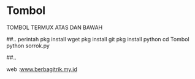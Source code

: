 # Tombol
TOMBOL TERMUX ATAS DAN BAWAH

##..
perintah
pkg install wget
pkg install git
pkg install python
cd Tombol
python sorrok.py

##..

web :www.berbagitrik.my.id

